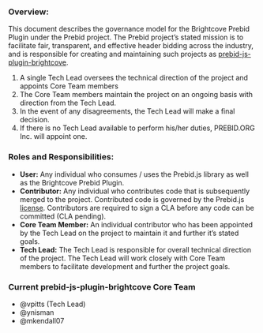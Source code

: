 ### Overview:

This document describes the governance model for the Brightcove Prebid Plugin under the Prebid project. The Prebid project’s stated mission is to facilitate fair, transparent, and effective header bidding across the industry, and is responsible for creating and maintaining such projects as [prebid-js-plugin-brightcove](https://github.com/prebid/prebid-js-plugin-brightcove.git).

1.	A single Tech Lead oversees the technical direction of the project and appoints Core Team members
2.	The Core Team members maintain the project on an ongoing basis with direction from the Tech Lead.
3.	In the event of any disagreements, the Tech Lead will make a final decision.
4.	If there is no Tech Lead available to perform his/her duties, PREBID.ORG Inc. will appoint one.

### Roles and Responsibilities:
- **User:** Any individual who consumes / uses the Prebid.js library as well as the Brightcove Prebid Plugin.
- **Contributor:** Any individual who contributes code that is subsequently merged to the project. Contributed code is governed by the Prebid.js [license](https://github.com/prebid/Prebid.js/blob/master/LICENSE). Contributors are required to sign a CLA before any code can be committed (CLA pending).
- **Core Team Member:** An individual contributor who has been appointed by the Tech Lead on the project to maintain it and further it’s stated goals.
- **Tech Lead:** The Tech Lead is responsible for overall technical direction of the project. The Tech Lead will work closely with Core Team members to facilitate development and further the project goals.

### Current prebid-js-plugin-brightcove Core Team
- @vpitts (Tech Lead)
- @ynisman
- @mkendall07

